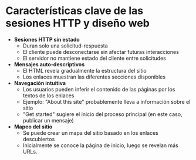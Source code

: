 # Características clave de las sesiones HTTP y diseño web

- **Sesiones HTTP sin estado**
    - Duran solo una solicitud-respuesta
    - El cliente puede desconectarse sin afectar futuras interacciones
    - El servidor no mantiene estado del cliente entre solicitudes
- **Mensajes auto-descriptivos**
    - El HTML revela gradualmente la estructura del sitio
    - Los enlaces muestran las diferentes secciones disponibles
- **Navegación intuitiva**
    - Los usuarios pueden inferir el contenido de las páginas por los textos de los enlaces
    - Ejemplo: "About this site" probablemente lleva a información sobre el sitio
    - "Get started" sugiere el inicio del proceso principal (en este caso, publicar un mensaje)
- **Mapeo del sitio**
    - Se puede crear un mapa del sitio basado en los enlaces descubiertos
    - Inicialmente se conoce la página de inicio, luego se revelan más URLs.